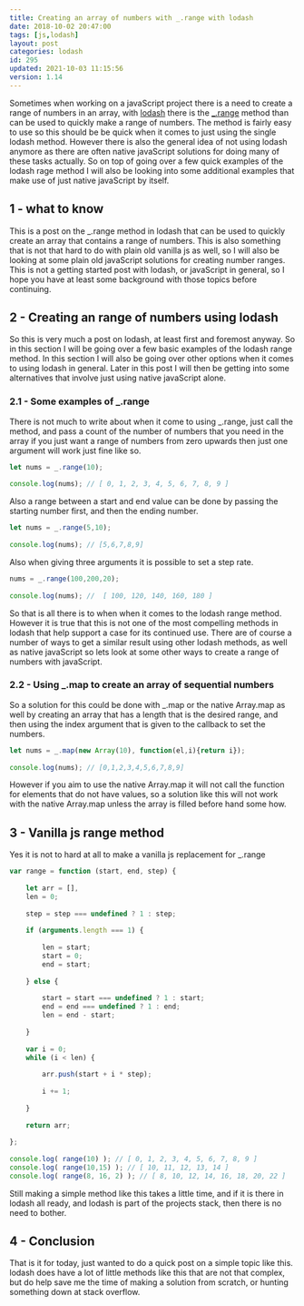 ```yaml
---
title: Creating an array of numbers with _.range with lodash
date: 2018-10-02 20:47:00
tags: [js,lodash]
layout: post
categories: lodash
id: 295
updated: 2021-10-03 11:15:56
version: 1.14
---
```


Sometimes when working on a javaScript project there is a need to create a range of numbers in an array, with [lodash](https://lodash.com/) there is the [\_.range](https://lodash.com/docs/4.17.10#range) method than can be used to quickly make a range of numbers. The method is fairly easy to use so this should be be quick when it comes to just using the single lodash method. However there is also the general idea of not using lodash anymore as there are often native javaScript solutions for doing many of these tasks actually. So on top of going over a few quick examples of the lodash rage method I will also be looking into some additional examples that make use of just native javaScript by itself.

<!-- more -->

## 1 - what to know

This is a post on the \_.range method in lodash that can be used to quickly create an array that contains a range of numbers. This is also something that is not that hard to do with plain old vanilla js as well, so I will also be looking at some plain old javaScript solutions for creating number ranges. This is not a getting started post with lodash, or javaScript in general, so I hope you have at least some background with those topics before continuing.

## 2 - Creating an range of numbers using lodash

So this is very much a post on lodash, at least first and foremost anyway. So in this section I will be going over a few basic examples of the lodash range method. In this section I will also be going over other options when it comes to using lodash in general. Later in this post I will then be getting into some alternatives that involve just using native javaScript alone.

### 2.1 - Some examples of \_.range

There is not much to write about when it come to using \_.range, just call the method, and pass a count of the number of numbers that you need in the array if you just want a range of numbers from zero upwards then just one argument will work just fine like so.

```js
let nums = _.range(10);
 
console.log(nums); // [ 0, 1, 2, 3, 4, 5, 6, 7, 8, 9 ]
```

Also a range between a start and end value can be done by passing the starting number first, and then the ending number.

```js
let nums = _.range(5,10);
 
console.log(nums); // [5,6,7,8,9]
```

Also when giving three arguments it is possible to set a step rate.

```js
nums = _.range(100,200,20);
 
console.log(nums); //  [ 100, 120, 140, 160, 180 ]
```

So that is all there is to when when it comes to the lodash range method. However it is true that this is not one of the most compelling methods in lodash that help support a case for its continued use. There are of course a number of ways to get a similar result using other lodash methods, as well as native javaScript so lets look at some other ways to create a range of numbers with javaScript.

### 2.2 - Using \_.map to create an array of sequential numbers

So a solution for this could be done with \_.map or the native Array.map as well by creating an array that has a length that is the desired range, and then using the index argument that is given to the callback to set the numbers.

```js
let nums = _.map(new Array(10), function(el,i){return i});
 
console.log(nums); // [0,1,2,3,4,5,6,7,8,9]
```

However if you aim to use the native Array.map it will not call the function for elements that do not have values, so a solution like this will not work with the native Array.map unless the array is filled before hand some how.

## 3 - Vanilla js range method

Yes it is not to hard at all to make a vanilla js replacement for \_.range

```js
var range = function (start, end, step) {
 
    let arr = [],
    len = 0;
 
    step = step === undefined ? 1 : step;
 
    if (arguments.length === 1) {
 
        len = start;
        start = 0;
        end = start;
 
    } else {
 
        start = start === undefined ? 1 : start;
        end = end === undefined ? 1 : end;
        len = end - start;
 
    }
 
    var i = 0;
    while (i < len) {
 
        arr.push(start + i * step);
 
        i += 1;
 
    }
 
    return arr;
 
};
 
console.log( range(10) ); // [ 0, 1, 2, 3, 4, 5, 6, 7, 8, 9 ]
console.log( range(10,15) ); // [ 10, 11, 12, 13, 14 ]
console.log( range(8, 16, 2) ); // [ 8, 10, 12, 14, 16, 18, 20, 22 ]
```

Still making a simple method like this takes a little time, and if it is there in lodash all ready, and lodash is part of the projects stack, then there is no need to bother.

## 4 - Conclusion

That is it for today, just wanted to do a quick post on a simple topic like this. lodash does have a lot of little methods like this that are not that complex, but do help save me the time of making a solution from scratch, or hunting something down at stack overflow.
